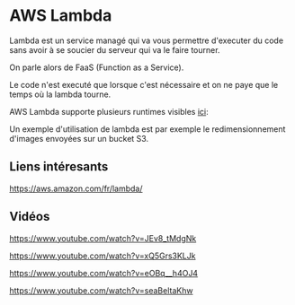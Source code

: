 # AWS Lambda

Lambda est un service managé qui va vous permettre d'executer du code sans avoir à se soucier du serveur qui va le faire tourner.

On parle alors de FaaS (Function as a Service).

Le code n'est executé que lorsque c'est nécessaire et on ne paye que le temps où la lambda tourne.

AWS Lambda supporte plusieurs runtimes visibles [ici](https://docs.aws.amazon.com/fr_fr/lambda/latest/dg/lambda-runtimes.html):

Un exemple d'utilisation de lambda est par exemple le redimensionnement d'images envoyées sur un bucket S3.

## Liens intéresants

https://aws.amazon.com/fr/lambda/

## Vidéos

https://www.youtube.com/watch?v=JEv8_tMdgNk

https://www.youtube.com/watch?v=xQ5Grs3KLJk

https://www.youtube.com/watch?v=eOBq__h4OJ4

https://www.youtube.com/watch?v=seaBeltaKhw
